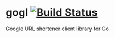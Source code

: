 # gogl [![Build Status](https://travis-ci.org/glaszig/gogl.svg?branch=master)](https://travis-ci.org/glaszig/gogl)

Google URL shortener client library for Go

